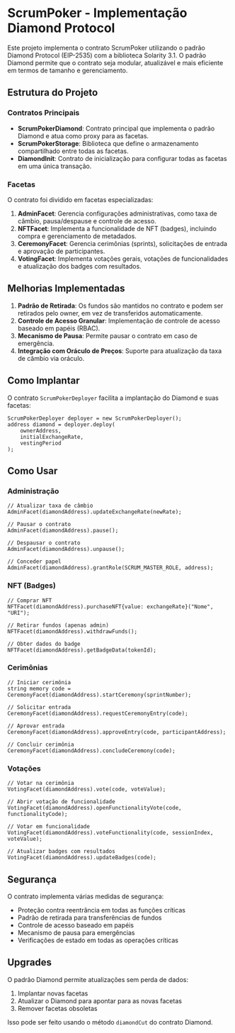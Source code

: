 # ScrumPoker - Implementação Diamond Protocol

Este projeto implementa o contrato ScrumPoker utilizando o padrão Diamond Protocol (EIP-2535) com a biblioteca Solarity 3.1. O padrão Diamond permite que o contrato seja modular, atualizável e mais eficiente em termos de tamanho e gerenciamento.

## Estrutura do Projeto

### Contratos Principais

- **ScrumPokerDiamond**: Contrato principal que implementa o padrão Diamond e atua como proxy para as facetas.
- **ScrumPokerStorage**: Biblioteca que define o armazenamento compartilhado entre todas as facetas.
- **DiamondInit**: Contrato de inicialização para configurar todas as facetas em uma única transação.

### Facetas

O contrato foi dividido em facetas especializadas:

1. **AdminFacet**: Gerencia configurações administrativas, como taxa de câmbio, pausa/despause e controle de acesso.
2. **NFTFacet**: Implementa a funcionalidade de NFT (badges), incluindo compra e gerenciamento de metadados.
3. **CeremonyFacet**: Gerencia cerimônias (sprints), solicitações de entrada e aprovação de participantes.
4. **VotingFacet**: Implementa votações gerais, votações de funcionalidades e atualização dos badges com resultados.

## Melhorias Implementadas

1. **Padrão de Retirada**: Os fundos são mantidos no contrato e podem ser retirados pelo owner, em vez de transferidos automaticamente.
2. **Controle de Acesso Granular**: Implementação de controle de acesso baseado em papéis (RBAC).
3. **Mecanismo de Pausa**: Permite pausar o contrato em caso de emergência.
4. **Integração com Oráculo de Preços**: Suporte para atualização da taxa de câmbio via oráculo.

## Como Implantar

O contrato `ScrumPokerDeployer` facilita a implantação do Diamond e suas facetas:

```solidity
ScrumPokerDeployer deployer = new ScrumPokerDeployer();
address diamond = deployer.deploy(
    ownerAddress,
    initialExchangeRate,
    vestingPeriod
);
```

## Como Usar

### Administração

```solidity
// Atualizar taxa de câmbio
AdminFacet(diamondAddress).updateExchangeRate(newRate);

// Pausar o contrato
AdminFacet(diamondAddress).pause();

// Despausar o contrato
AdminFacet(diamondAddress).unpause();

// Conceder papel
AdminFacet(diamondAddress).grantRole(SCRUM_MASTER_ROLE, address);
```

### NFT (Badges)

```solidity
// Comprar NFT
NFTFacet(diamondAddress).purchaseNFT{value: exchangeRate}("Nome", "URI");

// Retirar fundos (apenas admin)
NFTFacet(diamondAddress).withdrawFunds();

// Obter dados do badge
NFTFacet(diamondAddress).getBadgeData(tokenId);
```

### Cerimônias

```solidity
// Iniciar cerimônia
string memory code = CeremonyFacet(diamondAddress).startCeremony(sprintNumber);

// Solicitar entrada
CeremonyFacet(diamondAddress).requestCeremonyEntry(code);

// Aprovar entrada
CeremonyFacet(diamondAddress).approveEntry(code, participantAddress);

// Concluir cerimônia
CeremonyFacet(diamondAddress).concludeCeremony(code);
```

### Votações

```solidity
// Votar na cerimônia
VotingFacet(diamondAddress).vote(code, voteValue);

// Abrir votação de funcionalidade
VotingFacet(diamondAddress).openFunctionalityVote(code, functionalityCode);

// Votar em funcionalidade
VotingFacet(diamondAddress).voteFunctionality(code, sessionIndex, voteValue);

// Atualizar badges com resultados
VotingFacet(diamondAddress).updateBadges(code);
```

## Segurança

O contrato implementa várias medidas de segurança:

- Proteção contra reentrância em todas as funções críticas
- Padrão de retirada para transferências de fundos
- Controle de acesso baseado em papéis
- Mecanismo de pausa para emergências
- Verificações de estado em todas as operações críticas

## Upgrades

O padrão Diamond permite atualizações sem perda de dados:

1. Implantar novas facetas
2. Atualizar o Diamond para apontar para as novas facetas
3. Remover facetas obsoletas

Isso pode ser feito usando o método `diamondCut` do contrato Diamond.